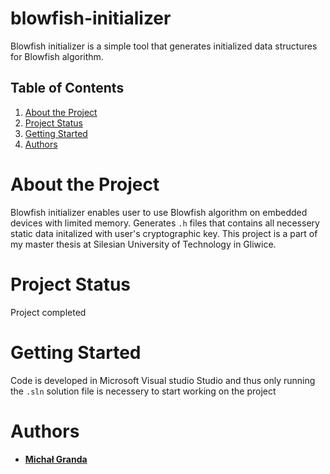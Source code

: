 # blowfish-initializer

Blowfish initializer is a simple tool that generates initialized data structures for Blowfish algorithm.

## Table of Contents
1. [About the Project](#about-the-project)
2. [Project Status](#project-status)
3. [Getting Started](#getting-started)
4. [Authors](#authors)

# About the Project

Blowfish initializer enables user to use Blowfish algorithm on embedded devices with limited memory. Generates `.h` files that contains all necessery static data initalized with user's cryptographic key. This project is a part of my master thesis at Silesian University of Technology in Gliwice.

# Project Status

Project completed

# Getting Started

Code is developed in Microsoft Visual studio Studio and thus only running the `.sln` solution file is necessery to start working on the project

# Authors

* **[Michał Granda](https://github.com/majcoch)**
